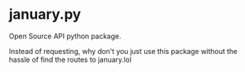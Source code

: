 # january.py
Open Source API python package.

Instead of requesting, why don't you just use this package without the hassle of find the routes to january.lol